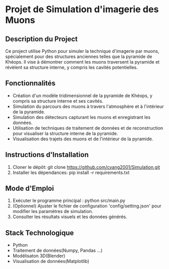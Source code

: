 # Projet de Simulation d'imagerie des Muons  

## Description du Project  

Ce project utilise Python pour simuler la technique d'imagerie par muons, spécialement pour des structures anciennes telles que la pyramide de Khéops. Il vise à démontrer comment les muons traversent la pyramide et révèlent sa structure interne, y compris les cavités potentielles.  

## Fonctionnalités  

- Création d'un modèle tridimensionnel de la pyramide de Khéops, y compris sa structure interne et ses cavités.  
- Simulation du parcours des muons à travers l'atmosphère et à l'intérieur de la pyramide.
- Simulation des détecteurs capturant les muons et enregistrant les données.
- Utilisation de techniques de traitement de données et de reconstruction pour visualiser la structure interne de la pyramide.
- Visualisation des trajets des muons et de l'intérieur de la pyramide.  

## Instructions d'Installation  

1. Cloner le dépôt: git clone https://github.com/cyang2001/Simulation.git  
2. Installer les dépendances: pip install -r requirements.txt  

## Mode d'Emploi  

1. Exécuter le programme principal : python src/main.py  
2. (Optionnel) Ajuster le fichier de configuration 'config/setting.json' pour modifier les paramètres de simulation.
3. Consulter les résultats visuels et les données générés.

## Stack Technologique  

- Python
- Traitement de données(Numpy, Pandas ...)
- Modélisaton 3D(Blender)
- Visualisation de données(Matplotlib)
